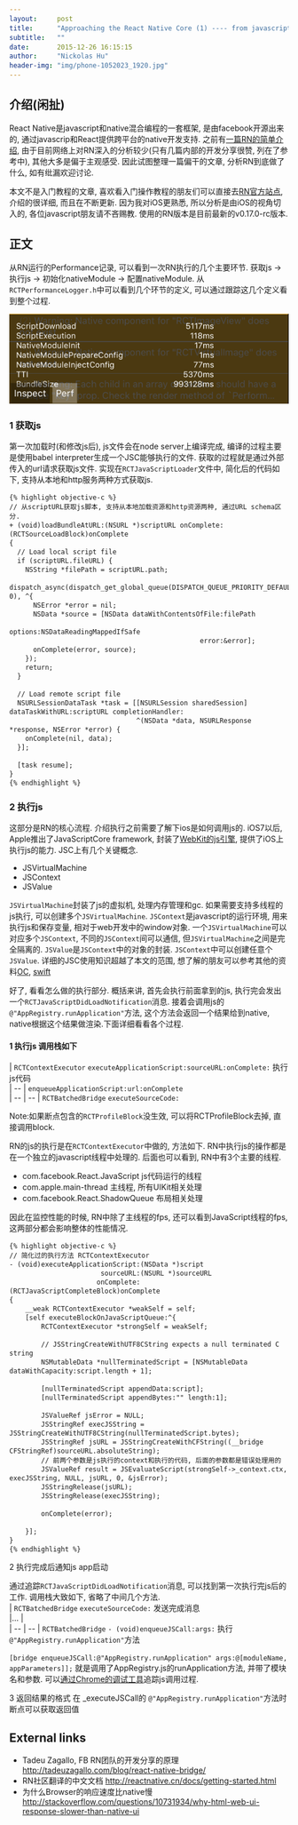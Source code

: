 ```yaml
---
layout:     post
title:      "Approaching the React Native Core (1) ---- from javascript to native view."
subtitle:   ""
date:       2015-12-26 16:15:15
author:     "Nickolas Hu"
header-img: "img/phone-1052023_1920.jpg"
---
```


## 介绍(闲扯)
React Native是javascript和native混合编程的一套框架, 是由facebook开源出来的, 通过javascrip和React提供跨平台的native开发支持. 之前有[一篇RN的简单介绍](http://nickolashu.github.io/2015/10/12/react-native-at-first-sight/), 由于目前网络上对RN深入的分析较少(只有几篇内部的开发分享很赞, 列在了参考中), 其他大多是偏于主观感受. 因此试图整理一篇偏干的文章, 分析RN到底做了什么, 如有纰漏欢迎讨论.

本文不是入门教程的文章, 喜欢看入门操作教程的朋友们可以直接去[RN官方站点](https://facebook.github.io/react-native/docs/getting-started.html), 介绍的很详细, 而且在不断更新. 因为我对iOS更熟悉, 所以分析是由iOS的视角切入的, 各位javascript朋友请不吝赐教. 使用的RN版本是目前最新的v0.17.0-rc版本.

## 正文

从RN运行的Performance记录, 可以看到一次RN执行的几个主要环节. 获取js -> 执行js -> 初始化nativeModule -> 配置nativeModule. 从`RCTPerformanceLogger.h`中可以看到几个环节的定义, 可以通过跟踪这几个定义看到整个过程.

![performance log](https://raw.githubusercontent.com/NickolasHu/NickolasHu.github.io/master/img/rn-execution.png "Performance Log")

### 1 获取js

第一次加载时(和修改js后), js文件会在node server上编译完成, 编译的过程主要是使用babel interpreter生成一个JSC能够执行的文件. 获取的过程就是通过外部传入的url请求获取js文件. 实现在`RCTJavaScriptLoader`文件中, 简化后的代码如下, 支持从本地和http服务两种方式获取js.

    {% highlight objective-c %}
    // 从scriptURL获取js脚本, 支持从本地加载资源和http资源两种, 通过URL schema区分.
    + (void)loadBundleAtURL:(NSURL *)scriptURL onComplete:(RCTSourceLoadBlock)onComplete
    {
      // Load local script file
      if (scriptURL.fileURL) {
        NSString *filePath = scriptURL.path;
        dispatch_async(dispatch_get_global_queue(DISPATCH_QUEUE_PRIORITY_DEFAULT, 0), ^{
          NSError *error = nil;
          NSData *source = [NSData dataWithContentsOfFile:filePath
                                                  options:NSDataReadingMappedIfSafe
                                                    error:&error];
          onComplete(error, source);
        });
        return;
      }

      // Load remote script file
      NSURLSessionDataTask *task = [[NSURLSession sharedSession] dataTaskWithURL:scriptURL completionHandler:
                                    ^(NSData *data, NSURLResponse *response, NSError *error) {
        onComplete(nil, data);
      }];

      [task resume];
    }
    {% endhighlight %}

### 2 执行js

这部分是RN的核心流程. 介绍执行之前需要了解下ios是如何调用js的. iOS7以后, Apple推出了JavaScriptCore framework, 封装了[WebKit的js引擎](http://trac.webkit.org/wiki/JavaScriptCore), 提供了iOS上执行js的能力. JSC上有几个关键概念.

* JSVirtualMachine
* JSContext
* JSValue

`JSVirtualMachine`封装了js的虚拟机, 处理内存管理和gc. 如果需要支持多线程的js执行, 可以创建多个`JSVirtualMachine`.
`JSContext`是javascript的运行环境, 用来执行js和保存变量, 相对于web开发中的window对象. 一个`JSVirtualMachine`可以对应多个`JSContext`, 不同的`JSContext`间可以通信, 但`JSVirtualMachine`之间是完全隔离的.
`JSValue`是`JSContext`中的对象的封装. `JSContext`中可以创建任意个`JSValue`.
详细的JSC使用知识超越了本文的范围, 想了解的朋友可以参考其他的资料[OC](https://infinum.co/the-capsized-eight/articles/running-javascript-in-an-ios-application-with-javascriptcore), [swift](http://nshipster.com/javascriptcore/)

好了, 看看怎么做的执行部分. 概括来讲, 首先会执行前面拿到的js, 执行完会发出一个`RCTJavaScriptDidLoadNotification`消息. 接着会调用js的`@"AppRegistry.runApplication"`方法, 这个方法会返回一个结果给到native, native根据这个结果做渲染.下面详细看看各个过程.

#### 1 执行js 调用栈如下
| `RCTContextExecutor` `executeApplicationScript:sourceURL:onComplete:` 执行js代码  
| -- | `enqueueApplicationScript:url:onComplete`  
| -- | -- | `RCTBatchedBridge` `executeSourceCode:`  

Note:如果断点包含的`RCTProfileBlock`没生效, 可以将RCTProfileBlock去掉, 直接调用block.

RN的js的执行是在`RCTContextExecutor`中做的, 方法如下. RN中执行js的操作都是在一个独立的javascript线程中处理的. 后面也可以看到, RN中有3个主要的线程.

* com.facebook.React.JavaScript js代码运行的线程
* com.apple.main-thread 主线程, 所有UIKit相关处理
* com.facebook.React.ShadowQueue 布局相关处理

因此在监控性能的时候, RN中除了主线程的fps, 还可以看到JavaScript线程的fps, 这两部分都会影响整体的性能情况.

    {% highlight objective-c %}
    // 简化过的执行方法 RCTContextExecutor
    - (void)executeApplicationScript:(NSData *)script
                           sourceURL:(NSURL *)sourceURL
                          onComplete:(RCTJavaScriptCompleteBlock)onComplete
    {
        __weak RCTContextExecutor *weakSelf = self;
        [self executeBlockOnJavaScriptQueue:^{
            RCTContextExecutor *strongSelf = weakSelf;

            // JSStringCreateWithUTF8CString expects a null terminated C string
            NSMutableData *nullTerminatedScript = [NSMutableData dataWithCapacity:script.length + 1];

            [nullTerminatedScript appendData:script];
            [nullTerminatedScript appendBytes:"" length:1];

            JSValueRef jsError = NULL;
            JSStringRef execJSString = JSStringCreateWithUTF8CString(nullTerminatedScript.bytes);
            JSStringRef jsURL = JSStringCreateWithCFString((__bridge CFStringRef)sourceURL.absoluteString);
            // 前两个参数是js执行的context和执行的代码, 后面的参数都是错误处理用的
            JSValueRef result = JSEvaluateScript(strongSelf->_context.ctx, execJSString, NULL, jsURL, 0, &jsError);
            JSStringRelease(jsURL);
            JSStringRelease(execJSString);

            onComplete(error);

        }];
    }
    {% endhighlight %}

2 执行完成后通知js app启动

通过追踪`RCTJavaScriptDidLoadNotification`消息, 可以找到第一次执行完js后的工作. 调用栈大致如下, 省略了中间几个方法.  
| `RCTBatchedBridge` `executeSourceCode:` 发送完成消息  
|... |  
| -- | -- | `RCTBatchedBridge` `- (void)enqueueJSCall:args:` 执行`@"AppRegistry.runApplication"`方法  

`[bridge enqueueJSCall:@"AppRegistry.runApplication" args:@[moduleName, appParameters]];` 就是调用了AppRegistry.js的runApplication方法, 并带了模块名和参数. 可以[通过Chrome的调试工具](http://reactnative.cn/docs/0.23/debugging.html#content)追踪js调用过程.

3 返回结果的格式
在 _executeJSCall的 `@"AppRegistry.runApplication"`方法时断点可以获取返回值



## External links
* Tadeu Zagallo, FB RN团队的开发分享的原理 http://tadeuzagallo.com/blog/react-native-bridge/
* RN社区翻译的中文文档 http://reactnative.cn/docs/getting-started.html
* 为什么Browser的响应速度比native慢 http://stackoverflow.com/questions/10731934/why-html-web-ui-response-slower-than-native-ui
